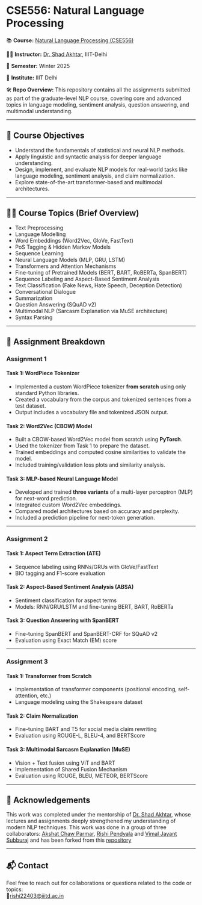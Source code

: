 # CSE556: Natural Language Processing

📚 **Course:**  [Natural Language Processing (CSE556)](https://techtree.iiitd.edu.in/viewDescription/filename?=CSE556)

👨‍🏫 **Instructor:**  [Dr. Shad Akhtar](https://scholar.google.co.in/citations?user=KUcO6LAAAAAJ&hl=en), IIIT-Delhi

🧠 **Semester:**  Winter 2025

🏫 **Institute:**  IIIT Delhi

🛠️ **Repo Overview:**  This repository contains all the assignments submitted as part of the graduate-level NLP course, covering core and advanced topics in language modeling, sentiment analysis, question answering, and multimodal understanding.

---

## 📌 Course Objectives

- Understand the fundamentals of statistical and neural NLP methods.
- Apply linguistic and syntactic analysis for deeper language understanding.
- Design, implement, and evaluate NLP models for real-world tasks like language modeling, sentiment analysis, and claim normalization.
- Explore state-of-the-art transformer-based and multimodal architectures.

---

## 🧑‍🏫 Course Topics (Brief Overview)

- Text Preprocessing
- Language Modelling
- Word Embeddings (Word2Vec, GloVe, FastText)
- PoS Tagging & Hidden Markov Models
- Sequence Learning
- Neural Language Models (MLP, GRU, LSTM)
- Transformers and Attention Mechanisms
- Fine-tuning of Pretrained Models (BERT, BART, RoBERTa, SpanBERT)
- Sequence Labeling and Aspect-Based Sentiment Analysis
- Text Classification (Fake News, Hate Speech, Deception Detection)
- Conversational Dialogue
- Summarization
- Question Answering (SQuAD v2)
- Multimodal NLP (Sarcasm Explanation via MuSE architecture)
- Syntax Parsing

---

## 📂 Assignment Breakdown

### Assignment 1

#### Task 1: WordPiece Tokenizer
- Implemented a custom WordPiece tokenizer **from scratch** using only standard Python libraries.
- Created a vocabulary from the corpus and tokenized sentences from a test dataset.
- Output includes a vocabulary file and tokenized JSON output.

#### Task 2: Word2Vec (CBOW) Model
- Built a CBOW-based Word2Vec model from scratch using **PyTorch**.
- Used the tokenizer from Task 1 to prepare the dataset.
- Trained embeddings and computed cosine similarities to validate the model.
- Included training/validation loss plots and similarity analysis.

#### Task 3: MLP-based Neural Language Model
- Developed and trained **three variants** of a multi-layer perceptron (MLP) for next-word prediction.
- Integrated custom Word2Vec embeddings.
- Compared model architectures based on accuracy and perplexity.
- Included a prediction pipeline for next-token generation.

---

### Assignment 2

#### Task 1: Aspect Term Extraction (ATE)
- Sequence labeling using RNNs/GRUs with GloVe/FastText  
- BIO tagging and F1-score evaluation

#### Task 2: Aspect-Based Sentiment Analysis (ABSA)
- Sentiment classification for aspect terms  
- Models: RNN/GRU/LSTM and fine-tuning BERT, BART, RoBERTa  

#### Task 3: Question Answering with SpanBERT
- Fine-tuning SpanBERT and SpanBERT-CRF for SQuAD v2  
- Evaluation using Exact Match (EM) score

---

### Assignment 3 

#### Task 1: Transformer from Scratch
- Implementation of transformer components (positional encoding, self-attention, etc.)  
- Language modeling using the Shakespeare dataset  

#### Task 2: Claim Normalization
- Fine-tuning BART and T5 for social media claim rewriting  
- Evaluation using ROUGE-L, BLEU-4, and BERTScore  

#### Task 3: Multimodal Sarcasm Explanation (MuSE)
- Vision + Text fusion using ViT and BART  
- Implementation of Shared Fusion Mechanism  
- Evaluation using ROUGE, BLEU, METEOR, BERTScore  

---

## 🤝 Acknowledgements

This work was completed under the mentorship of [Dr. Shad Akhtar](https://scholar.google.co.in/citations?user=KUcO6LAAAAAJ&hl=en), whose lectures and assignments deeply strengthened my understanding of modern NLP techniques.
This work was done in a group of three collaborators: [Akshat Chaw Parmar](https://github.com/akshatparmar2634), [Rishi Pendyala](https://github.com/rishipendyala) and [Vimal Jayant Subburaj](https://github.com/VimalJ5) and has been forked from this [repository](https://github.com/akshatparmar2634/NLP-Assignments)

---

## 📬 Contact

Feel free to reach out for collaborations or questions related to the code or topics:  
📧rishi22403@iiitd.ac.in

